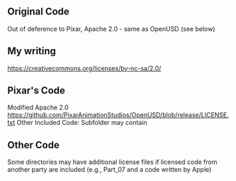 
## Original Code

Out of deference to Pixar, Apache 2.0 - same as OpenUSD (see below)

## My writing

https://creativecommons.org/licenses/by-nc-sa/2.0/


## Pixar's Code 
Modified Apache 2.0 https://github.com/PixarAnimationStudios/OpenUSD/blob/release/LICENSE.txt
Other Included Code: Subfolder may contain 

## Other Code

Some directories may have additional license files if licensed code from another party are included (e.g., Part_07 and a code written by Apple)